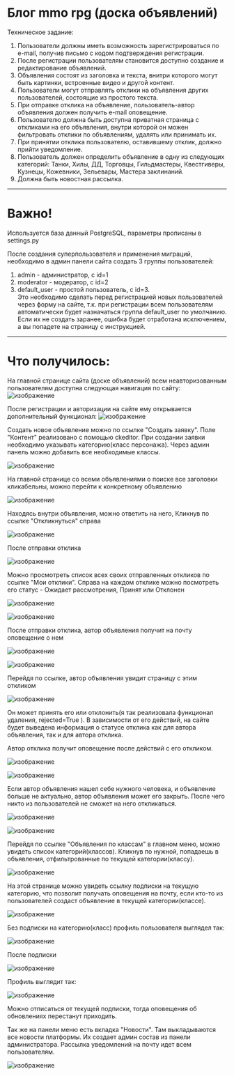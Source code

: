 # Блог mmo rpg (доска объявлений)

Техническое задание:

1) Пользователи должны иметь возможность зарегистрироваться по e-mail, получив письмо с кодом подтверждения регистрации.
2) После регистрации пользователям становится доступно создание и редактирование объявлений.
3) Объявления состоят из заголовка и текста, внитри которого могут быть картинки, встроенные видео и другой контент.
4) Пользователи могут отправлять отклики на объявления других пользователей, состоящие из простого текста.
5) При отправке отклика на объявление, пользователь-автор объявления должен получить e-mail оповещение.
6) Пользователю должна быть доступна приватная страница с откликами на его объявления, внутри которой он можен фильтровать отклики по объявлениям, удалять или принимать их.
7) При принятии отклика пользователю, оставившему отклик, должно прийти уведомление.
8) Пользователь должен определить объявление в одну из следующих категорий: Танки, Хилы, ДД, Торговцы, Гильдмастеры, Квестгиверы, Кузнецы, Кожевники, Зельевары, Мастера заклинаний.
9) Должна быть новостная рассылка.

---------------------------------------------------------------------------------------------------------------------

# Важно!

Используется база данный PostgreSQL, параметры прописаны в settings.py

После создания суперпользователя и применения миграций, необходимо в админ панели сайта создать 3 группы пользователей:
1) admin - администратор, с id=1
2) moderator - модератор, c id=2
3) default_user - простой пользователь, c id=3.   
Это необходимо сделать перед регистрацией новых пользователей через форму на сайте, т.к. при регистрации всем пользователям автоматически будет назначаться группа default_user по умолчанию. Если их не создать заранее, ошибка будет отработана исключением, а вы попадете на страницу с инструкцией.
---------------------------------------------------------------------------------------------------------------------

# Что получилось:

На главной странице сайта (доске объявлений) всем неавторизованным пользователям доступна следующая навигация по сайту:
![изображение](https://github.com/GalinaPimkina/mmo-blog/assets/133103137/2ec3663f-bedf-422a-bdbd-f4af58f046ac)

После регистрации и авторизации на сайте ему открывается дополнительный функционал:
![изображение](https://github.com/GalinaPimkina/mmo-blog/assets/133103137/4edc4150-4838-4c67-a273-feae4e3770a8)

Создать новое объявление можно по ссылке "Создать заявку". Поле "Контент" реализовано с помощью ckeditor.
При создании заявки необходимо указывать категорию(класс персонажа). Через админ панель можно добавить все необходимые классы.

![изображение](https://github.com/GalinaPimkina/mmo-blog/assets/133103137/14a68e66-cae5-40eb-9487-69cae86b1a51)

На главной странице со всеми объявлениями о поиске все заголовки кликабельны, можно перейти к конкретному объявлению

![изображение](https://github.com/GalinaPimkina/mmo-blog/assets/133103137/c3f81b4f-d911-4f13-ac3a-c129c9a19b4b)

Находясь внутри объявления, можно ответить на него, Кликнув по ссылке "Откликнуться" справа 

![изображение](https://github.com/GalinaPimkina/mmo-blog/assets/133103137/28ae5fd1-dfb8-4f84-85fa-58b80da40b75)

После отправки отклика 

![изображение](https://github.com/GalinaPimkina/mmo-blog/assets/133103137/02e48f6b-c726-496f-b1f4-a6faf99804ca)

Можно просмотреть список всех своих отправленных откликов по ссылке "Мои отклики". Справа на каждом отклике можно посмотреть его статус - Ожидает рассмотрения, Принят или Отклонен

![изображение](https://github.com/GalinaPimkina/mmo-blog/assets/133103137/5ac4edbe-5d92-40c3-bd83-3c1e646dd763)

![изображение](https://github.com/GalinaPimkina/mmo-blog/assets/133103137/818713c4-03e0-4fdc-a4ef-7bf434dfa192)

После отправки отклика, автор объявления получит на почту оповещение о нем

![изображение](https://github.com/GalinaPimkina/mmo-blog/assets/133103137/1afd0640-2258-4c42-8095-91932385dbca)

![изображение](https://github.com/GalinaPimkina/mmo-blog/assets/133103137/f2249847-a74a-4bde-a29a-3cc9e27a27e4)

Перейдя по ссылке, автор объявления увидит страницу с этим откликом

![изображение](https://github.com/GalinaPimkina/mmo-blog/assets/133103137/b68e3306-3e81-4611-8747-a810c186eaff)

Он может принять его или отклонить(я так реализовала функционал удаления, rejected=True ). В зависимости от его действий, на сайте будет выведена информация о статусе отклика как для автора объявления, так и для автора отклика.

Автор отклика получит оповещение после действий с его откликом.

![изображение](https://github.com/GalinaPimkina/mmo-blog/assets/133103137/d4c149ec-a1c0-4cd3-bf41-9b7305777f9d)

![изображение](https://github.com/GalinaPimkina/mmo-blog/assets/133103137/b859502b-bdf5-4e81-a0e1-ec389833667f)

Если автор объявления нашел себе нужного человека, и объявление больше не актуально, автор объявления может его закрыть. После чего никто из пользователей не сможет на него откликаться. 

![изображение](https://github.com/GalinaPimkina/mmo-blog/assets/133103137/07899bd6-58ff-451d-9f4c-905773a60129)

![изображение](https://github.com/GalinaPimkina/mmo-blog/assets/133103137/20fc3942-78c2-4d79-b98b-781709d29f47)

Перейдя по ссылке "Объявления по классам" в главном меню, можно увидеть список категорий(классов). Кликнув по нужной, попадаешь в объявления, отфильтрованные по текущей категории(классу). 

![изображение](https://github.com/GalinaPimkina/mmo-blog/assets/133103137/82cfcb00-e921-407a-a478-7150a3cd55ed)

На этой странице можно увидеть ссылку подписки на текущую категорию, что позволит получать оповещения на почту, если кто-то из пользователей создаст объявление в текущей категории(классе).

![изображение](https://github.com/GalinaPimkina/mmo-blog/assets/133103137/a243353b-50e2-4a6b-9ba8-582cc28207e0)

Без подписки на категорию(класс) профиль пользователя выглядел так:

![изображение](https://github.com/GalinaPimkina/mmo-blog/assets/133103137/9f00c05a-6d22-4598-a706-1fbebfb6896e)

После подписки

![изображение](https://github.com/GalinaPimkina/mmo-blog/assets/133103137/5ec94945-d47c-4bc8-95a1-b883016420f9)

Профиль выглядит так:

![изображение](https://github.com/GalinaPimkina/mmo-blog/assets/133103137/b3a7d80a-d6f5-4cbb-b326-e9eff7241654)

Можно отписаться от текущей подписки, тогда оповещения об обновлениях перестанут приходить.

Так же на панели меню есть вкладка "Новости". Там выкладываются все новости платформы. Их создает админ состав из панели администратора. Рассылка уведомлений на почту идет всем пользователям.

![изображение](https://github.com/GalinaPimkina/mmo-blog/assets/133103137/78a22e2f-f353-49e9-a1fa-7d7781a4c5ac)






















